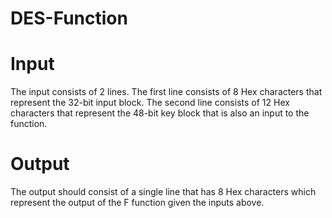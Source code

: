 # DES-Function

# Input
The input consists of 2 lines. The first line consists of 8 Hex characters that represent the 32-bit input block. The second line consists of 12 Hex characters that represent the 48-bit key block that is also an input to the function.

# Output
The output should consist of a single line that has 8 Hex characters which represent the output of the F function given the inputs above.

